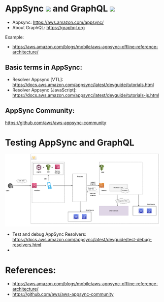 # AppSync <img src="https://res.cloudinary.com/appsyncmasterclass/image/upload/v1658840932/appsync-logo.svg" width="38"> and GraphQL <img src="https://splitbitio.gallerycdn.vsassets.io/extensions/splitbitio/gqlsort/0.0.2/1621060424780/Microsoft.VisualStudio.Services.Icons.Default" width="38">
- Appsync: https://aws.amazon.com/appsync/
- About GraphQL: https://graphql.org

Example:
- https://aws.amazon.com/blogs/mobile/aws-appsync-offline-reference-architecture/

## Basic terms in AppSync: 
- Resolver Appsync [VTL]: https://docs.aws.amazon.com/appsync/latest/devguide/tutorials.html
- Resolver Appsync [JavaScript]: https://docs.aws.amazon.com/appsync/latest/devguide/tutorials-js.html

## AppSync Community:
https://github.com/aws/aws-appsync-community

# Testing AppSync and GraphQL
![Alt text](../../images/aws/appsync-apis-lambda.png)
- Test and debug AppSync Resolvers: https://docs.aws.amazon.com/appsync/latest/devguide/test-debug-resolvers.html
- 


# References:
- https://aws.amazon.com/blogs/mobile/aws-appsync-offline-reference-architecture/
- https://github.com/aws/aws-appsync-community
